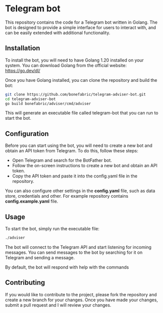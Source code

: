 # Telegram bot

This repository contains the code for a Telegram bot written in Golang. The bot is designed to 
provide a simple interface for users to interact with, and can be easily extended with additional 
functionality.

## Installation
To install the bot, you will need to have Golang 1.20 installed on your system. You can download 
Golang from the official website: https://go.dev/dl/

Once you have Golang installed, you can clone the repository and build the bot:

```bash
git clone https://github.com/bonefabric/telegram-adviser-bot.git
cd telegram-adviser-bot
go build bonefabric/adviser/cmd/adviser
```
This will generate an executable file called telegram-bot that you can run to start the bot.

## Configuration
Before you can start using the bot, you will need to create a new bot and obtain an API token 
from Telegram. To do this, follow these steps:

- Open Telegram and search for the BotFather bot.
- Follow the on-screen instructions to create a new bot and obtain an API token.
- Copy the API token and paste it into the config.yaml file in the repository.

You can also configure other settings in the __config.yaml__ file, such as data store, credentials 
and other. For example repository contains __config.example.yaml__ file.

## Usage
To start the bot, simply run the executable file:

```bash
./adviser
```
The bot will connect to the Telegram API and start listening for incoming messages. 
You can send messages to the bot by searching for it on Telegram and sending a message.

By default, the bot will respond with help with the commands

## Contributing
If you would like to contribute to the project, please fork the repository and create a new branch 
for your changes. Once you have made your changes, submit a pull request and I will review your changes.
